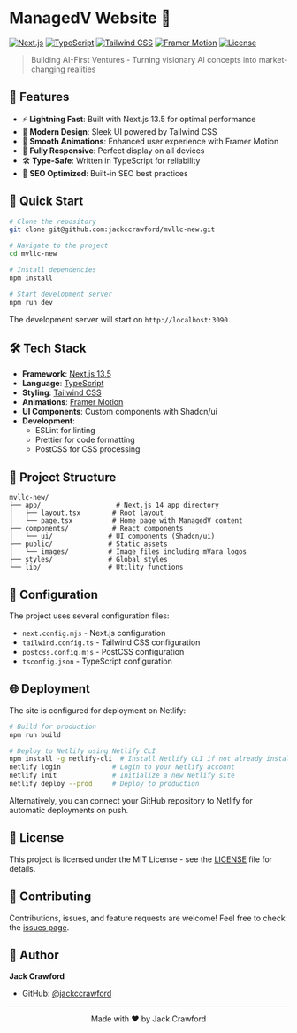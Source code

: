 # ManagedV Website 🚀

[![Next.js](https://img.shields.io/badge/Next.js-14.2.30-black?logo=next.js)](https://nextjs.org/)
[![TypeScript](https://img.shields.io/badge/TypeScript-5.4-blue?logo=typescript)](https://www.typescriptlang.org/)
[![Tailwind CSS](https://img.shields.io/badge/Tailwind_CSS-3.4-38B2AC?logo=tailwind-css)](https://tailwindcss.com/)
[![Framer Motion](https://img.shields.io/badge/Framer_Motion-11.0-ff69b4?logo=framer)](https://www.framer.com/motion/)
[![License](https://img.shields.io/badge/License-MIT-green.svg)](LICENSE)

> Building AI-First Ventures - Turning visionary AI concepts into market-changing realities

## 🌟 Features

- ⚡️ **Lightning Fast**: Built with Next.js 13.5 for optimal performance
- 🎨 **Modern Design**: Sleek UI powered by Tailwind CSS
- 🔄 **Smooth Animations**: Enhanced user experience with Framer Motion
- 📱 **Fully Responsive**: Perfect display on all devices
- 🛠 **Type-Safe**: Written in TypeScript for reliability
- 🎯 **SEO Optimized**: Built-in SEO best practices

## 🚀 Quick Start

```bash
# Clone the repository
git clone git@github.com:jackccrawford/mvllc-new.git

# Navigate to the project
cd mvllc-new

# Install dependencies
npm install

# Start development server
npm run dev
```

The development server will start on `http://localhost:3090`

## 🛠 Tech Stack

- **Framework**: [Next.js 13.5](https://nextjs.org/)
- **Language**: [TypeScript](https://www.typescriptlang.org/)
- **Styling**: [Tailwind CSS](https://tailwindcss.com/)
- **Animations**: [Framer Motion](https://www.framer.com/motion/)
- **UI Components**: Custom components with Shadcn/ui
- **Development**:
  - ESLint for linting
  - Prettier for code formatting
  - PostCSS for CSS processing

## 📁 Project Structure

```
mvllc-new/
├── app/                   # Next.js 14 app directory
│   ├── layout.tsx        # Root layout
│   └── page.tsx          # Home page with ManagedV content
├── components/           # React components
│   └── ui/              # UI components (Shadcn/ui)
├── public/              # Static assets
│   └── images/          # Image files including mVara logos
├── styles/              # Global styles
└── lib/                 # Utility functions
```

## 🔧 Configuration

The project uses several configuration files:

- `next.config.mjs` - Next.js configuration
- `tailwind.config.ts` - Tailwind CSS configuration
- `postcss.config.mjs` - PostCSS configuration
- `tsconfig.json` - TypeScript configuration

## 🌐 Deployment

The site is configured for deployment on Netlify:

```bash
# Build for production
npm run build

# Deploy to Netlify using Netlify CLI
npm install -g netlify-cli  # Install Netlify CLI if not already installed
netlify login             # Login to your Netlify account
netlify init              # Initialize a new Netlify site
netlify deploy --prod     # Deploy to production
```

Alternatively, you can connect your GitHub repository to Netlify for automatic deployments on push.

## 📝 License

This project is licensed under the MIT License - see the [LICENSE](LICENSE) file for details.

## 🤝 Contributing

Contributions, issues, and feature requests are welcome! Feel free to check the [issues page](https://github.com/jackccrawford/mvllc-new/issues).

## 👤 Author

**Jack Crawford**
- GitHub: [@jackccrawford](https://github.com/jackccrawford)

---

<p align="center">Made with ❤️ by Jack Crawford</p>

